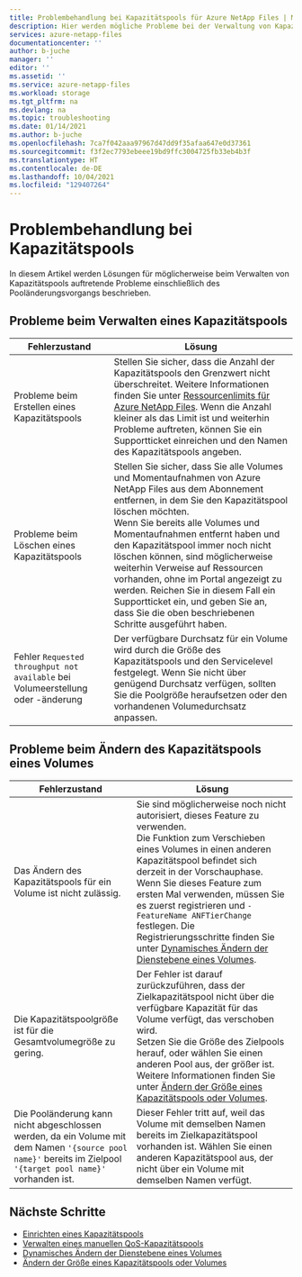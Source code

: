 ```yaml
---
title: Problembehandlung bei Kapazitätspools für Azure NetApp Files | Microsoft-Dokumentation
description: Hier werden mögliche Probleme bei der Verwaltung von Kapazitätspools beschrieben und Lösungen für diese Probleme angeboten.
services: azure-netapp-files
documentationcenter: ''
author: b-juche
manager: ''
editor: ''
ms.assetid: ''
ms.service: azure-netapp-files
ms.workload: storage
ms.tgt_pltfrm: na
ms.devlang: na
ms.topic: troubleshooting
ms.date: 01/14/2021
ms.author: b-juche
ms.openlocfilehash: 7ca7f042aaa97967d47dd9f35afaa647e0d37361
ms.sourcegitcommit: f3f2ec7793ebeee19bd9ffc3004725fb33eb4b3f
ms.translationtype: HT
ms.contentlocale: de-DE
ms.lasthandoff: 10/04/2021
ms.locfileid: "129407264"
---
```

# <a name="troubleshoot-capacity-pool-issues"></a>Problembehandlung bei Kapazitätspools

In diesem Artikel werden Lösungen für möglicherweise beim Verwalten von Kapazitätspools auftretende Probleme einschließlich des Pooländerungsvorgangs beschrieben. 

## <a name="issues-managing-a-capacity-pool"></a>Probleme beim Verwalten eines Kapazitätspools 

|     Fehlerzustand    |     Lösung    |
|-|-|
| Probleme beim Erstellen eines Kapazitätspools |  Stellen Sie sicher, dass die Anzahl der Kapazitätspools den Grenzwert nicht überschreitet. Weitere Informationen finden Sie unter [Ressourcenlimits für Azure NetApp Files](azure-netapp-files-resource-limits.md).  Wenn die Anzahl kleiner als das Limit ist und weiterhin Probleme auftreten, können Sie ein Supportticket einreichen und den Namen des Kapazitätspools angeben. |
| Probleme beim Löschen eines Kapazitätspools  |  Stellen Sie sicher, dass Sie alle Volumes und Momentaufnahmen von Azure NetApp Files aus dem Abonnement entfernen, in dem Sie den Kapazitätspool löschen möchten. <br> Wenn Sie bereits alle Volumes und Momentaufnahmen entfernt haben und den Kapazitätspool immer noch nicht löschen können, sind möglicherweise weiterhin Verweise auf Ressourcen vorhanden, ohne im Portal angezeigt zu werden. Reichen Sie in diesem Fall ein Supportticket ein, und geben Sie an, dass Sie die oben beschriebenen Schritte ausgeführt haben. |
| Fehler `Requested throughput not available` bei Volumeerstellung oder -änderung | Der verfügbare Durchsatz für ein Volume wird durch die Größe des Kapazitätspools und den Servicelevel festgelegt. Wenn Sie nicht über genügend Durchsatz verfügen, sollten Sie die Poolgröße heraufsetzen oder den vorhandenen Volumedurchsatz anpassen. | 

## <a name="issues-when-changing-the-capacity-pool-of-a-volume"></a>Probleme beim Ändern des Kapazitätspools eines Volumes 

|     Fehlerzustand    |     Lösung    |
|-|-|
| Das Ändern des Kapazitätspools für ein Volume ist nicht zulässig. | Sie sind möglicherweise noch nicht autorisiert, dieses Feature zu verwenden. <br> Die Funktion zum Verschieben eines Volumes in einen anderen Kapazitätspool befindet sich derzeit in der Vorschauphase. Wenn Sie dieses Feature zum ersten Mal verwenden, müssen Sie es zuerst registrieren und `-FeatureName ANFTierChange` festlegen. Die Registrierungsschritte finden Sie unter [Dynamisches Ändern der Dienstebene eines Volumes](dynamic-change-volume-service-level.md). |
| Die Kapazitätspoolgröße ist für die Gesamtvolumegröße zu gering. |  Der Fehler ist darauf zurückzuführen, dass der Zielkapazitätspool nicht über die verfügbare Kapazität für das Volume verfügt, das verschoben wird.  <br> Setzen Sie die Größe des Zielpools herauf, oder wählen Sie einen anderen Pool aus, der größer ist.  Weitere Informationen finden Sie unter [Ändern der Größe eines Kapazitätspools oder Volumes](azure-netapp-files-resize-capacity-pools-or-volumes.md).   |
|  Die Pooländerung kann nicht abgeschlossen werden, da ein Volume mit dem Namen `'{source pool name}'` bereits im Zielpool `'{target pool name}'` vorhanden ist. | Dieser Fehler tritt auf, weil das Volume mit demselben Namen bereits im Zielkapazitätspool vorhanden ist.  Wählen Sie einen anderen Kapazitätspool aus, der nicht über ein Volume mit demselben Namen verfügt.   | 

## <a name="next-steps"></a>Nächste Schritte  

* [Einrichten eines Kapazitätspools](azure-netapp-files-set-up-capacity-pool.md)
* [Verwalten eines manuellen QoS-Kapazitätspools](manage-manual-qos-capacity-pool.md)
* [Dynamisches Ändern der Dienstebene eines Volumes](dynamic-change-volume-service-level.md)
* [Ändern der Größe eines Kapazitätspools oder Volumes](azure-netapp-files-resize-capacity-pools-or-volumes.md)
